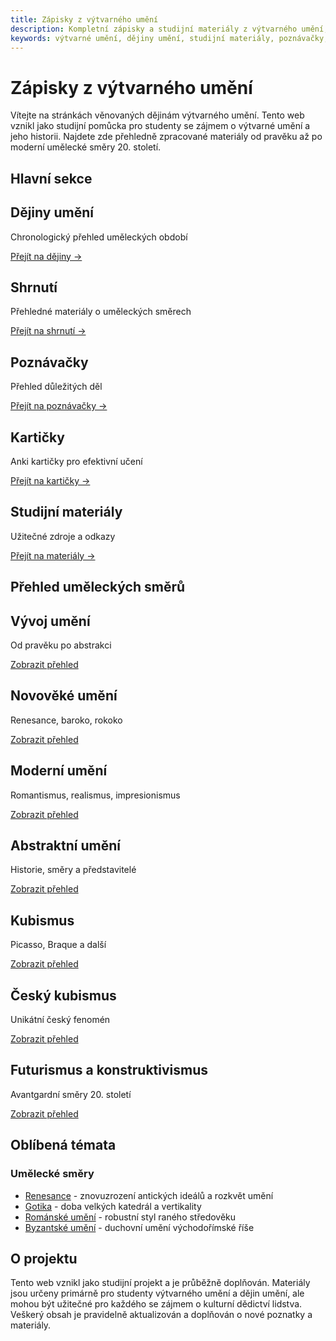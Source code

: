 ```yaml
---
title: Zápisky z výtvarného umění
description: Kompletní zápisky a studijní materiály z výtvarného umění, dějiny umění, směry, umělci a poznávačky.
keywords: výtvarné umění, dějiny umění, studijní materiály, poznávačky, kubismus, abstraktní umění, český kubismus, futurismus, konstruktivismus
---
```


# Zápisky z výtvarného umění

Vítejte na stránkách věnovaných dějinám výtvarného umění. Tento web vznikl jako studijní pomůcka pro studenty se zájmem o výtvarné umění a jeho historii. Najdete zde přehledně zpracované materiály od pravěku až po moderní umělecké směry 20. století.

## Hlavní sekce

<div class="nav-grid">
<div class="nav-item">
<h2>Dějiny umění</h2>
<p>Chronologický přehled uměleckých období</p>

<a class="nav-link" href="dejiny/index.html">Přejít na dějiny →</a>
</div>

<div class="nav-item">
<h2>Shrnutí</h2>
<p>Přehledné materiály o uměleckých směrech</p>

<a class="nav-link" href="shrnuti/index.html">Přejít na shrnutí →</a>
</div>

<div class="nav-item">
<h2>Poznávačky</h2>
<p>Přehled důležitých děl</p>

<a class="nav-link" href="poznavacky/index.html">Přejít na poznávačky →</a>
</div>

<div class="nav-item">
<h2>Kartičky</h2>
<p>Anki kartičky pro efektivní učení</p>

<a class="nav-link" href="karticky/index.html">Přejít na kartičky →</a>
</div>

<div class="nav-item">
<h2>Studijní materiály</h2>
<p>Užitečné zdroje a odkazy</p>

<a class="nav-link" href="materialy/index.html">Přejít na materiály →</a>
</div>
</div>

## Přehled uměleckých směrů

<div class="overview-cards">
    <div class="overview-card">
        <h2>Vývoj umění</h2>
        <p>Od pravěku po abstrakci</p>
        <a href="shrnuti/vyvoj-umeni.html" class="card-link">Zobrazit přehled</a>
    </div>
    <div class="overview-card">
        <h2>Novověké umění</h2>
        <p>Renesance, baroko, rokoko</p>
        <a href="shrnuti/novoveke-umeni.html" class="card-link">Zobrazit přehled</a>
    </div>
    <div class="overview-card">
        <h2>Moderní umění</h2>
        <p>Romantismus, realismus, impresionismus</p>
        <a href="shrnuti/moderni-umeni.html" class="card-link">Zobrazit přehled</a>
    </div>
</div>

<div class="overview-cards">
    <div class="overview-card">
        <h2>Abstraktní umění</h2>
        <p>Historie, směry a představitelé</p>
        <a href="shrnuti/abstraktni-umeni.html" class="card-link">Zobrazit přehled</a>
    </div>
    <div class="overview-card">
        <h2>Kubismus</h2>
        <p>Picasso, Braque a další</p>
        <a href="shrnuti/kubismus.html" class="card-link">Zobrazit přehled</a>
    </div>
    <div class="overview-card">
        <h2>Český kubismus</h2>
        <p>Unikátní český fenomén</p>
        <a href="shrnuti/cesky-kubismus.html" class="card-link">Zobrazit přehled</a>
    </div>
</div>

<div class="overview-cards">
    <div class="overview-card">
        <h2>Futurismus a konstruktivismus</h2>
        <p>Avantgardní směry 20. století</p>
        <a href="shrnuti/futurismus-konstruktivismus.html" class="card-link">Zobrazit přehled</a>
    </div>
</div>

## Oblíbená témata

<div class="topics">
<div class="topic-section">
<h3>Umělecké směry</h3>
<ul>
    <li><a href="dejiny/renesance">Renesance</a> - znovuzrození antických ideálů a rozkvět umění</li>
    <li><a href="dejiny/gotika">Gotika</a> - doba velkých katedrál a vertikality</li>
    <li><a href="dejiny/romanske-umeni">Románské umění</a> - robustní styl raného středověku</li>
    <li><a href="dejiny/byzanc">Byzantské umění</a> - duchovní umění východořímské říše</li>
</ul>
</div>
</div>

## O projektu

Tento web vznikl jako studijní projekt a je průběžně doplňován. Materiály jsou určeny primárně pro studenty výtvarného umění a dějin umění, ale mohou být užitečné pro každého se zájmem o kulturní dědictví lidstva. Veškerý obsah je pravidelně aktualizován a doplňován o nové poznatky a materiály.
